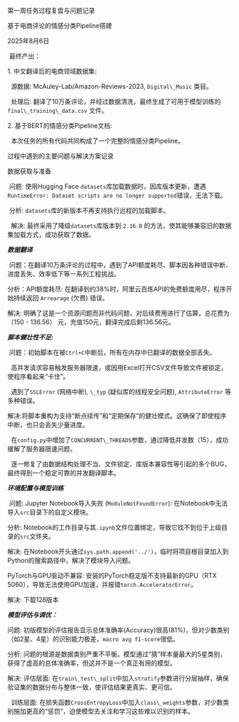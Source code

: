 第一周任务过程复盘与问题记录

基于电商评论的情感分类Pipeline搭建

2025年8月6日



&nbsp;最终产出：

1\.  中文翻译后的电商领域数据集:

&nbsp;    源数据: McAuley-Lab/Amazon-Reviews-2023, `Digital\_Music` 类目。

&nbsp;    处理后: 翻译了10万条评论，并经过数据清洗，最终生成了可用于模型训练的 `final\_training\_data.csv` 文件。

2\.  基于BERT的情感分类Pipeline文档:

&nbsp;    本次任务的所有代码共同构成了一个完整的情感分类Pipeline。





过程中遇到的主要问题与解决方案记录

数据获取与准备



&nbsp;问题: 使用Hugging Face `datasets`库加载数据时，因库版本更新，遭遇`RuntimeError: Dataset scripts are no longer supported`错误，无法下载。



&nbsp;分析: `datasets`库的新版本不再支持执行远程的加载脚本。

&nbsp; 解决: 最终采用了降级`datasets`库版本到 `2.16.0` 的方法，使其能够兼容旧的数据集加载方式，成功获取了数据。



***数据翻译***

&nbsp;问题：在翻译10万条评论的过程中，遇到了API额度耗尽、脚本因各种错误中断、进度丢失、效率低下等一系列工程挑战。



分析：API额度耗尽: 在翻译到约38%时，阿里云百炼API的免费额度用尽，程序开始持续返回 `Arrearage` (欠费) 错误。

解决: 明确了这是一个资源问题而非代码问题，对后续费用进行了估算，总花费为（150 - 136.56） 元，充值150元，翻译完成后剩136.56元。



 ***脚本健壮性不足:***



&nbsp;问题：初始脚本在被`Ctrl+C`中断后，所有在内存中已翻译的数据全部丢失。

&nbsp;          高并发请求容易触发服务器限速，或因用Excel打开CSV文件导致文件被锁定，使程序看起来“卡住”。

&nbsp;          遇到了`SSLError` (网络中断), `\_typ` (疑似库的线程安全问题), `AttributeError`  等多种错误。



解决:将脚本重构为支持“断点续传”和“定期保存”的健壮模式。这确保了即使程序中断，也只会丢失少量进度。

&nbsp;       在`config.py`中增加了`CONCURRENT\_THREADS`参数，通过降低并发数（15），成功缓解了服务器限速问题。

&nbsp;       逐一修复了由数据结构处理不当、文件锁定、库版本兼容性等引起的多个BUG，最终得到一个稳定可靠的并发翻译脚本。



***环境配置与模型训练***

&nbsp;问题: Jupyter Notebook导入失败 (`ModuleNotFoundError`): 在Notebook中无法导入`src`目录下的自定义模块。



分析: Notebook的工作目录与其`.ipynb`文件位置绑定，导致它找不到位于上级目录的`src`文件夹。

解决: 在Notebook开头通过`sys.path.append('../')`，临时将项目根目录加入到Python的搜索路径中，解决了模块导入问题。



PyTorch与GPU驱动不兼容: 安装的PyTorch稳定版不支持最新的GPU（RTX 5060），导致无法使用GPU加速，并报错`torch.AcceleratorError`。

解决: 下载128版本







***模型评估与调优：***

问题: 初版模型的评估报告显示总体准确率(Accuracy)很高(81%)，但对少数类别（如2星、4星）的识别能力极差，`macro avg f1-score`很低。



分析: 问题的根源是数据类别严重不平衡。模型通过“猜”样本量最大的5星类别，获得了虚高的总体准确率，但这并不是一个真正有用的模型。

解决: 评估层面: 在`train\_test\_split`中加入`stratify`参数进行分层抽样，确保验证集的数据分布与整体一致，使评估结果更真实、更可信。

&nbsp;        训练层面: 在损失函数`CrossEntropyLoss`中加入`class\_weights`参数，对少数类别施加更高的“惩罚”，迫使模型去关注和学习这些难以识别的样本。



